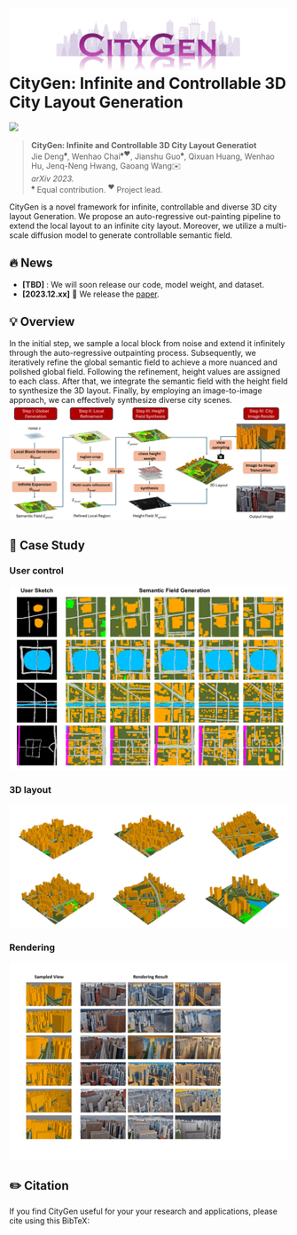 <img src="assets/logo.png" height="120px" align="right">

# CityGen: Infinite and Controllable 3D City Layout Generation

[![](http://img.shields.io/badge/cs.CV-arXiv%3A2312.xxxxx-B31B1B.svg)]()

> **CityGen: Infinite and Controllable 3D City Layout Generatiot**  
> Jie Deng<sup>♠️</sup>, Wenhao Chai<sup>♠️♥️</sup>, Jianshu Guo<sup>♠️</sup>, Qixuan Huang, Wenhao Hu, Jenq-Neng Hwang, Gaoang Wang✉️   
> _arXiv 2023._  
> <sup>♠️</sup> Equal contribution. <sup>♥️</sup> Project lead.

CityGen is a novel framework for infinite, controllable and diverse 3D city layout Generation. We propose an auto-regressive out-painting pipeline to extend the local layout to an infinite city layout. Moreover, we utilize a multi-scale diffusion model to generate controllable semantic field.

## :fire: News
* **[TBD]** : We will soon release our code, model weight, and dataset.
* **[2023.12.xx]** :page_with_curl: We release the [paper]().

## 💡 Overview
In the initial step, we sample a local block from noise and extend it infinitely through the auto-regressive outpainting process. Subsequently, we iteratively refine the global semantic field to achieve a more nuanced and polished global field. Following the refinement, height values are assigned to each class. After that, we integrate the semantic field with the height field to synthesize the 3D layout. Finally, by employing an image-to-image approach, we can effectively synthesize diverse city scenes.
![](assets/overview.png)


## 📣 Case Study
### User control
![](assets/user_control.png)
### 3D layout
![](assets/3d_layout.png)
### Rendering
![](assets/rendering.png)

## ✏️ Citation

If you find CityGen useful for your your research and applications, please cite using this BibTeX:

```bibtex

```

